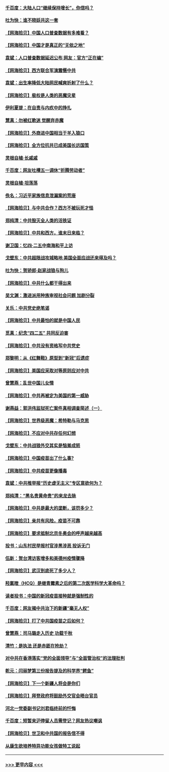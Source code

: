 #### [千百度：大陆人口“继续保持增长”，你信吗？](../pages/nsc993/n12918946.md?t=05021701) 
#### [吐为快：谁不晓妖共这一套](../pages/nsc993/n12918941.md?t=05021701) 
#### [【网海拾贝】中国人口普查数据有多难看？](../pages/nsc993/n12917822.md?t=05021701) 
#### [【网海拾贝】中国才是真正的“无依之地”](../pages/nsc993/n12915845.md?t=05021701) 
#### [袁斌：人口普查数据延迟公布 网友：官方“正在编”](../pages/nsc993/n12915748.md?t=05021701) 
#### [【网海拾贝】西方联合军演震慑中共](../pages/nsc993/n12913466.md?t=05021701) 
#### [袁斌：出生率降低大陆网民喊爽折射了什么？](../pages/nsc993/n12913365.md?t=05021701) 
#### [【网海拾贝】极权是人类的恶魔灾星](../pages/nsc993/n12910697.md?t=05021701) 
#### [伊利夏提：在自责与内疚中的挣扎](../pages/nsc993/n12910493.md?t=05021701) 
#### [慧真：勿被红歌迷 觉醒弃赤魔](../pages/nsc993/n12910485.md?t=05021701) 
#### [【网海拾贝】外商进中国相当于羊入狼口](../pages/nsc993/n12908274.md?t=05021701) 
#### [【网海拾贝】全方位抗共已成美国长远国策](../pages/nsc993/n12906878.md?t=05021701) 
#### [灵根自植‧长戚戚](../pages/nsc993/n12905585.md?t=05021701) 
#### [千百度：网友吐槽五一调休“折腾劳动者”](../pages/nsc993/n12905934.md?t=05021701) 
#### [灵根自植‧坦荡荡](../pages/nsc993/n12905562.md?t=05021701) 
#### [佚名：习近平家族信息泄漏案的荒唐](../pages/nsc993/n12904705.md?t=05021701) 
#### [【网海拾贝】与中共合作？西方不被玩死才怪](../pages/nsc993/n12903873.md?t=05021701) 
#### [郑纯清：中共毁灭全人类的活铁证](../pages/nsc993/n12903785.md?t=05021701) 
#### [【网海拾贝】中共和西方，谁末日来临？](../pages/nsc993/n12903482.md?t=05021701) 
#### [谢卫国：忆四‧二五中南海和平上访](../pages/nsc993/n12902192.md?t=05021701) 
#### [戈壁东：中共超限战攻城略地 美国全面应战还来得及吗？](../pages/nsc993/n12902297.md?t=05021701) 
#### [吐为快：贺骄郎‧赵家战狼与狗儿](../pages/nsc993/n12902280.md?t=05021701) 
#### [【网海拾贝】中共什么都干得出来](../pages/nsc993/n12897500.md?t=05021701) 
#### [吴文渊：激进派用种族审视社会问题 加剧分裂](../pages/nsc993/n12893881.md?t=05021701) 
#### [关乐：中共党史绝笔谣](../pages/nsc993/n12897270.md?t=05021701) 
#### [【网海拾贝】中共最怕的就是中国人民](../pages/nsc993/n12894705.md?t=05021701) 
#### [觅真：纪念“四二五” 共同反迫害](../pages/nsc993/n12894553.md?t=05021701) 
#### [【网海拾贝】中共没有资格写中共党史](../pages/nsc993/n12892231.md?t=05021701) 
#### [郑黎明：从《红舞鞋》原型到“新冠”后遗症](../pages/nsc993/n12890469.md?t=05021701) 
#### [【网海拾贝】美国应采取对等原则应对中共](../pages/nsc993/n12889176.md?t=05021701) 
#### [曾慧燕：乱世中国儿女情](../pages/nsc993/n12887931.md?t=05021701) 
#### [【网海拾贝】中共再被定为美国的第一威胁](../pages/nsc993/n12887580.md?t=05021701) 
#### [谢燕益：郭洪伟监狱死亡案件真相调查简述（一）](../pages/nsc993/n12885648.md?t=05021701) 
#### [【网海拾贝】世界级恶魔：希特勒与马克思](../pages/nsc993/n12884062.md?t=05021701) 
#### [【网海拾贝】不应对中共存任何幻想](../pages/nsc993/n12881460.md?t=05021701) 
#### [戈壁东：中共战狼外交其实是恼羞成怒](../pages/nsc993/n12880392.md?t=05021701) 
#### [【网海拾贝】中国疫苗出了什么事?](../pages/nsc993/n12879124.md?t=05021701) 
#### [【网海拾贝】中共疫苗更像播毒](../pages/nsc993/n12876631.md?t=05021701) 
#### [袁斌：中共推举报“历史虚无主义”专区意欲何为？](../pages/nsc993/n12876530.md?t=05021701) 
#### [郑纯清：“黑名贵黄命贵”的来龙去脉](../pages/nsc993/n12875589.md?t=05021701) 
#### [【网海拾贝】中共是最大的垄断，该罚多少？](../pages/nsc993/n12874006.md?t=05021701) 
#### [【网海拾贝】亲共有风险，疫苗不可靠](../pages/nsc993/n12872224.md?t=05021701) 
#### [【网海拾贝】要求抵制北京冬奥会的呼声越来越高](../pages/nsc993/n12868962.md?t=05021701) 
#### [投书：山东村民举报村官涉黑涉恶 投诉无门](../pages/nsc993/n12869726.md?t=05021701) 
#### [伍新：贺台湾访客增多和美德州疫情骤降](../pages/nsc993/n12865651.md?t=05021701) 
#### [【网海拾贝】武汉到底死了多少人？](../pages/nsc993/n12863707.md?t=05021701) 
#### [羟氯喹（HCQ）是继青霉素之后的第二次医学科学大革命吗？](../pages/nsc993/n12638564.md?t=05021701) 
#### [读者投书：中国的新冠疫苗接种就是强制性的](../pages/nsc993/n12859932.md?t=05021701) 
#### [千百度：网友揭中共治下的新疆“毫无人权”](../pages/nsc993/n12858385.md?t=05021701) 
#### [【网海拾贝】打了中共国疫苗之后如何？](../pages/nsc993/n12857866.md?t=05021701) 
#### [曾慧燕：司马璐走入历史 功载千秋](../pages/nsc993/n12856996.md?t=05021701) 
#### [清竹：是执法 还是赤匪在抢劫？](../pages/nsc993/n12856952.md?t=05021701) 
#### [对中共在香港落实“党的全面领导”与“全面管治权”的法理批判](../pages/nsc993/n12856929.md?t=05021701) 
#### [乾元：闫丽梦第三份报告提及的科学界“鳄鱼”](../pages/nsc993/n12855985.md?t=05021701) 
#### [【网海拾贝】下一个新疆人将会是你们](../pages/nsc993/n12855864.md?t=05021701) 
#### [【网海拾贝】拜登政府将鼓励外交官会晤台官员](../pages/nsc993/n12853615.md?t=05021701) 
#### [河北一党委副书记刘君临终前的忏悔](../pages/nsc993/n12849420.md?t=05021701) 
#### [千百度：短暂来沪停留人员需登记？网友热议嘲讽](../pages/nsc993/n12853497.md?t=05021701) 
#### [【网海拾贝】世卫和中共国的报告信不得](../pages/nsc993/n12850902.md?t=05021701) 
#### [从康生欲培养特异功能女孩做特工说起](../pages/nsc993/n12849289.md?t=05021701) 

----
#### [ >>> 更早内容 <<< ](../indexes/nsc993-earlier.md)
